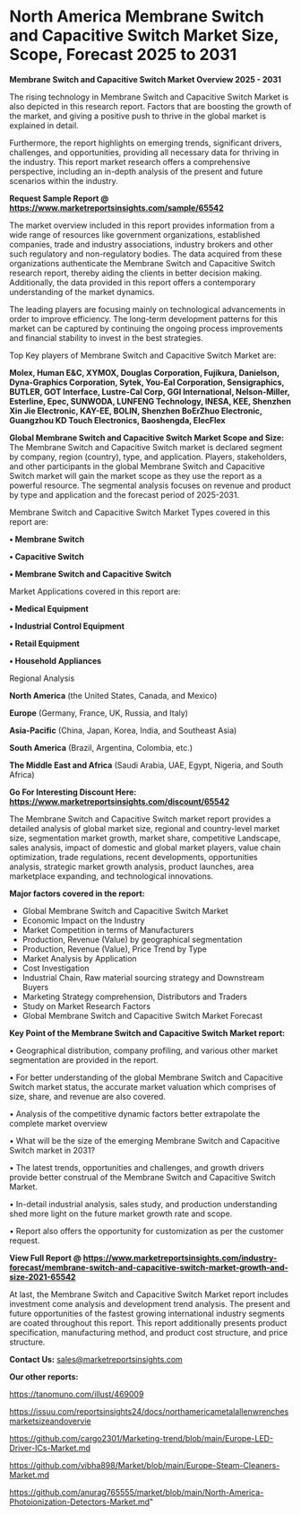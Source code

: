 # North America Membrane Switch and Capacitive Switch Market Size, Scope, Forecast 2025 to 2031

<Strong> Membrane Switch and Capacitive Switch Market Overview 2025 - 2031</strong>

The rising technology in Membrane Switch and Capacitive Switch Market is also depicted in this research report. Factors that are boosting the growth of the market, and giving a positive push to thrive in the global market is explained in detail.

Furthermore, the report highlights on emerging trends, significant drivers, challenges, and opportunities, providing all necessary data for thriving in the industry. This report market research offers a comprehensive perspective, including an in-depth analysis of the present and future scenarios within the industry.

<strong>Request Sample Report @ <a href=https://www.marketreportsinsights.com/sample/65542>https://www.marketreportsinsights.com/sample/65542</a></strong>

The market overview included in this report provides information from a wide range of resources like government organizations, established companies, trade and industry associations, industry brokers and other such regulatory and non-regulatory bodies. The data acquired from these organizations authenticate the Membrane Switch and Capacitive Switch research report, thereby aiding the clients in better decision making. Additionally, the data provided in this report offers a contemporary understanding of the market dynamics.

The leading players are focusing mainly on technological advancements in order to improve efficiency. The long-term development patterns for this market can be captured by continuing the ongoing process improvements and financial stability to invest in the best strategies.

Top Key players of Membrane Switch and Capacitive Switch Market are:

<strong>Molex, Human E&C, XYMOX, Douglas Corporation, Fujikura, Danielson, Dyna-Graphics Corporation, Sytek, You-Eal Corporation, Sensigraphics, BUTLER, GOT Interface, Lustre-Cal Corp, GGI International, Nelson-Miller, Esterline, Epec, SUNWODA, LUNFENG Technology, INESA, KEE, Shenzhen Xin Jie Electronic, KAY-EE, BOLIN, Shenzhen BoErZhuo Electronic, Guangzhou KD Touch Electronics, Baoshengda, ElecFlex</strong>

<strong><b>Global Membrane Switch and Capacitive Switch Market Scope and Size:</b></strong>
The Membrane Switch and Capacitive Switch market is declared segment by company, region (country), type, and application. Players, stakeholders, and other participants in the global Membrane Switch and Capacitive Switch market will gain the market scope as they use the report as a powerful resource. The segmental analysis focuses on revenue and product by type and application and the forecast period of 2025-2031.

Membrane Switch and Capacitive Switch Market Types covered in this report are:

<strong>• Membrane Switch

• Capacitive Switch

• Membrane Switch and Capacitive Switch</strong>

Market Applications covered in this report are:

<strong>• Medical Equipment

• Industrial Control Equipment

• Retail Equipment

• Household Appliances</strong> 

Regional Analysis

<strong>North America</strong> (the United States, Canada, and Mexico)

<strong>Europe</strong> (Germany, France, UK, Russia, and Italy)

<strong>Asia-Pacific</strong> (China, Japan, Korea, India, and Southeast Asia)

<strong>South America</strong> (Brazil, Argentina, Colombia, etc.)

<strong>The Middle East and Africa</strong> (Saudi Arabia, UAE, Egypt, Nigeria, and South Africa)

<strong>Go For Interesting Discount Here: <a href=https://www.marketreportsinsights.com/discount/65542>https://www.marketreportsinsights.com/discount/65542</a></strong>

The Membrane Switch and Capacitive Switch market report provides a detailed analysis of global market size, regional and country-level market size, segmentation market growth, market share, competitive Landscape, sales analysis, impact of domestic and global market players, value chain optimization, trade regulations, recent developments, opportunities analysis, strategic market growth analysis, product launches, area marketplace expanding, and technological innovations.

<strong><b>Major factors covered in the report:</b></strong>
<ul>
  <li>Global Membrane Switch and Capacitive Switch Market </li>
  <li>Economic Impact on the Industry</li>
  <li>Market Competition in terms of Manufacturers</li>
  <li>Production, Revenue (Value) by geographical segmentation</li>
  <li>Production, Revenue (Value), Price Trend by Type</li>
  <li>Market Analysis by Application</li>
  <li>Cost Investigation</li>
  <li>Industrial Chain, Raw material sourcing strategy and Downstream Buyers</li>
  <li>Marketing Strategy comprehension, Distributors and Traders</li>
  <li>Study on Market Research Factors</li>
  <li>Global Membrane Switch and Capacitive Switch Market Forecast</li>
</ul>

<strong><b>Key Point of the Membrane Switch and Capacitive Switch Market report:</b></strong>

• Geographical distribution, company profiling, and various other market segmentation are provided in the report.

• For better understanding of the global Membrane Switch and Capacitive Switch market status, the accurate market valuation which comprises of size, share, and revenue are also covered.

• Analysis of the competitive dynamic factors better extrapolate the complete market overview

• What will be the size of the emerging Membrane Switch and Capacitive Switch market in 2031?

• The latest trends, opportunities and challenges, and growth drivers provide better construal of the Membrane Switch and Capacitive Switch Market.

• In-detail industrial analysis, sales study, and production understanding shed more light on the future market growth rate and scope.

• Report also offers the opportunity for customization as per the customer request.

<strong><b>View Full Report @ <a href=https://www.marketreportsinsights.com/industry-forecast/membrane-switch-and-capacitive-switch-market-growth-and-size-2021-65542>https://www.marketreportsinsights.com/industry-forecast/membrane-switch-and-capacitive-switch-market-growth-and-size-2021-65542</a></b></strong>


At last, the Membrane Switch and Capacitive Switch Market report includes investment come analysis and development trend analysis. The present and future opportunities of the fastest growing international industry segments are coated throughout this report. This report additionally presents product specification, manufacturing method, and product cost structure, and price structure.

<strong>Contact Us:</strong>
sales@marketreportsinsights.com

<strong>Our other reports:</strong>

<a href=https://tanomuno.com/illust/469009>https://tanomuno.com/illust/469009</a>

<a href=https://issuu.com/reportsinsights24/docs/northamericametalallenwrenchesmarketsizeandovervie>https://issuu.com/reportsinsights24/docs/northamericametalallenwrenchesmarketsizeandovervie</a>

<a href=https://github.com/cargo2301/Marketing-trend/blob/main/Europe-LED-Driver-ICs-Market.md>https://github.com/cargo2301/Marketing-trend/blob/main/Europe-LED-Driver-ICs-Market.md</a>

<a href=https://github.com/vibha898/Market/blob/main/Europe-Steam-Cleaners-Market.md>https://github.com/vibha898/Market/blob/main/Europe-Steam-Cleaners-Market.md</a>

<a href=https://github.com/anurag765555/market/blob/main/North-America-Photoionization-Detectors-Market.md>https://github.com/anurag765555/market/blob/main/North-America-Photoionization-Detectors-Market.md</a>"
